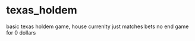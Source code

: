 # texas_holdem
basic texas holdem game, house currenlty just matches bets
no end game for 0 dollars
